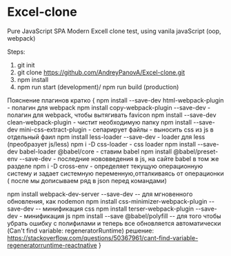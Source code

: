 # Excel-clone
Pure JavaScript SPA
Modern Excell clone test, using vanila javaScript (oop, webpack)

Steps:
1) git init
2) git clone https://github.com/AndreyPanovA/Excel-clone.git
3) npm install
4) npm run start (development)/ npm run build (production)


Пояснение плагинов кратко {
npm install --save-dev html-webpack-plugin - полагин для webpack
npm install copy-webpack-plugin --save-dev - полагин для webpack, чтобы вытягивать favicon
npm install --save-dev clean-webpack-plugin - чистит необходимую папку
npm install --save-dev mini-css-extract-plugin - сепарирует файлы - выносить css из js  в отдельный фаил
npm install less-loader --save-dev - loader для less (преобразует js/less)
npm i -D css-loader - css loader
npm install --save-dev babel-loader @babel/core - ставим babel 
npm install @babel/preset-env --save-dev - последние нововведения в js, на сайте babel в том же разделе
npm i -D cross-env - определяет текущую операционную систему и задает системную переменную,отталкиваясь от операционки ( после мы дописываем ряд в json перед командами)

npm install webpack-dev-server --save-dev -- для мгновенного обновления, как nodemon
npm install css-minimizer-webpack-plugin --save-dev -- минификация css
npm install terser-webpack-plugin --save-dev - минификация js
npm install --save @babel/polyfill -- для того чтобы убрать ошибку с полифилами и теперь все обновляется автоматически (Can't find variable: regeneratorRuntime) решение: https://stackoverflow.com/questions/50367961/cant-find-variable-regeneratorruntime-reactnative
}


